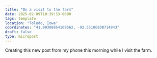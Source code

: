 ```yaml
---
title: "On a visit to the farm"
date: 2025-02-09T10:39:53-0600
tags: template
location: "Toledo, Iowa"
coordinates: "41.99308864169562, -92.55106838714843"
draft: false
type: micropost
---
```


Creating this new post from my phone this morning while I visit the farm. 